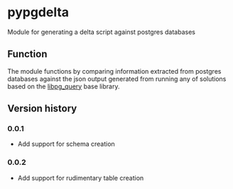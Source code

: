 # pypgdelta
Module for generating a delta script against postgres databases

## Function
The module functions by comparing information extracted from postgres databases against the json output generated from running any of solutions based on the [libpg_query](https://github.com/pganalyze/libpg_query) base library.

## Version history

### 0.0.1
- Add support for schema creation

### 0.0.2
- Add support for rudimentary table creation

